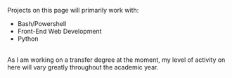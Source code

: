 Projects on this page will primarily work with:<ul>
  <li>Bash/Powershell</li>
  <li>Front-End Web Development</li>
  <li>Python</li>
   </ul>
   <br>
   As I am working on a transfer degree at the moment, my level of activity on here will vary greatly throughout the academic year.
<br>
<br>
